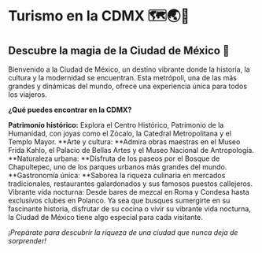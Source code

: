 # Turismo en la CDMX 🗺🌏🛫
## Descubre la magia de la Ciudad de México 🌆
Bienvenido a la Ciudad de México, un destino vibrante donde la historia, la cultura y la modernidad se encuentran. Esta metrópoli, una de las más grandes y dinámicas del mundo, ofrece una experiencia única para todos los viajeros.

**¿Qué puedes encontrar en la CDMX?**

**Patrimonio histórico:** Explora el Centro Histórico, Patrimonio de la Humanidad, con joyas como el Zócalo, la Catedral Metropolitana y el Templo Mayor.
**Arte y cultura: **Admira obras maestras en el Museo Frida Kahlo, el Palacio de Bellas Artes y el Museo Nacional de Antropología.
**Naturaleza urbana: **Disfruta de los paseos por el Bosque de Chapultepec, uno de los parques urbanos más grandes del mundo.
**Gastronomía única: **Saborea la riqueza culinaria en mercados tradicionales, restaurantes galardonados y sus famosos puestos callejeros.
Vibrante vida nocturna: Desde bares de mezcal en Roma y Condesa hasta exclusivos clubes en Polanco.
Ya sea que busques sumergirte en su fascinante historia, disfrutar de su cocina o vivir su vibrante vida nocturna, la Ciudad de México tiene algo especial para cada visitante.

*¡Prepárate para descubrir la riqueza de una ciudad que nunca deja de sorprender!*

